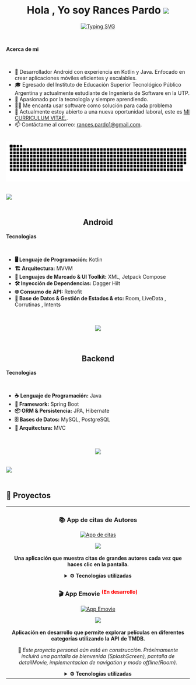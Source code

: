 
<h1 align="center"><b>Hola , Yo soy Rances Pardo </b><img src="https://media.giphy.com/media/hvRJCLFzcasrR4ia7z/giphy.gif" width="35"></h1>
<!--  -->
<p align="center">
  <a href="https://git.io/typing-svg"><img src="https://readme-typing-svg.demolab.com?font=Fira+Code&pause=1000&width=435&lines=Programador+Android+%2F+Backend;Estudiante+de+Ingenier%C3%ADa+de+Software" alt="Typing SVG" /></a>
</p>


<br>

	
**Acerca de mi**

<br>

- 📱 Desarrollador Android con experiencia en Kotlin y Java. Enfocado en crear aplicaciones móviles eficientes y escalables.
- 🎓 Egresado del Instituto de Educación Superior Tecnológico Público Argentina y actualmente estudiante de Ingeniería de Software en la UTP.
- 🚀 Apasionado por la tecnología y siempre aprendiendo.
- 🧑‍💻 Me encanta usar software como solución para cada problema
- 🤝 Actualmente estoy abierto a una nueva oportunidad laboral, este es <a href="https://drive.google.com/file/d/1vOpsTwop1KSIj14SaiKe5XVBjN_KyIpG/view?usp=sharing" target="_blank">MI CURRICULUM VITAE.</a>.
- 📫 Contáctame al correo: rances.pardo1@gmail.com.
<br><br>


<div align="center">
  <img src="https://github.com/RancesPardoSosa/RancesPardoSosa/blob/output/github-snake-dark.svg">
</div>

<br>

<img src="https://user-images.githubusercontent.com/73097560/115834477-dbab4500-a447-11eb-908a-139a6edaec5c.gif"><br><br>

<h2 align="center">Android</h2>
	
**Tecnologias**

<br>

- **🖥️ Lenguaje de Programación:** Kotlin  
- **🏗️ Arquitectura:** MVVM  
- **🎨 Lenguajes de Marcado & UI Toolkit:** XML, Jetpack Compose  
- **🛠️ Inyección de Dependencias:** Dagger Hilt  
- **🌐 Consumo de API:** Retrofit  
- **📂 Base de Datos & Gestión de Estados & etc:** Room, LiveData , Corrutinas , Intents  
<br><br>
<p align="center">
<img width="500px"  src="https://skillicons.dev/icons?i=Androidstudio,java,kotlin,sqlite,git,github,linux&perline=10"  />
</p>
<br />

<h2 align="center">Backend</h2>
	
**Tecnologias**

<br>

- **☕ Lenguaje de Programación:** Java  
- **🚀 Framework:** Spring Boot  
- **📦 ORM & Persistencia:** JPA, Hibernate  
- **🗄️ Bases de Datos:** MySQL, PostgreSQL  
- **📐 Arquitectura:** MVC  
<br><br>
<p align="center">
<img width="500px"  src="https://skillicons.dev/icons?i=idea,maven,postgres,spring,java,git,github,linux&perline=10"  />
</p>
<br />
<img src="https://user-images.githubusercontent.com/73097560/115834477-dbab4500-a447-11eb-908a-139a6edaec5c.gif"><br><br>

## 🚀 Proyectos

<table align="center">
  <tr>
    <td align="center" width="50%">
      <h3>📚 App de citas de Autores</h3>
      <a href="https://github.com/RancesPardoSosa/AppDeFrasesDeAutores/tree/master" target="_blank">
        <img src="https://i.imgur.com/wdFRgfe.jpeg" width="250" alt="App de citas" />
      </a>
      <p>
        <a href="https://github.com/RancesPardoSosa/AppDeFrasesDeAutores/tree/master" target="_blank">
          <img src="https://img.shields.io/badge/Ver%20Código-000?style=for-the-badge&logo=github&logoColor=white" />
        </a>
      </p>
      <p><strong>Una aplicación que muestra citas de grandes autores cada vez que haces clic en la pantalla.</strong></p>
      <details>
        <summary><strong>⚙️ Tecnologías utilizadas</strong></summary>
        <ul align="left">
          <li><strong>📌 UI:</strong> XML</li>
          <li><strong>🛠️ DI:</strong> Dagger Hilt</li>
          <li><strong>⚡ Coroutines</strong></li>
          <li><strong>🧪 Testing:</strong> JUnit</li>
          <li><strong>💾 DB:</strong> Room</li>
          <li><strong>🏗️ Arquitectura:</strong> MVVM</li>
          <li><strong>🌐 API:</strong> Retrofit</li>
          <li><strong>📡 Estado:</strong> LiveData</li>
        </ul>
      </details>
    </td>
  </tr>

<tr>
  <td align="center" width="50%">
    <h3>🎬 App Emovie <sup><span style="color:red;">(En desarrollo)</span></sup></h3>
    <a href="https://github.com/RancesPardoSosa/AppPeliculas" target="_blank">
      <img src="https://drive.google.com/uc?export=view&id=1PuYa8j1gatnvNhIAwejvdtmBvKcTEYqH" width="250" alt="App Emovie" />
    </a>
    <p>
      <a href="https://github.com/RancesPardoSosa/AppPeliculas" target="_blank">
        <img src="https://img.shields.io/badge/Ver%20Código-000?style=for-the-badge&logo=github&logoColor=white" />
      </a>
    </p>
    <p><strong>Aplicación en desarrollo que permite explorar películas en diferentes categorías utilizando la API de TMDB.</strong></p>
    <p>🚧 <em>Este proyecto personal aún está en construcción. Próximamente incluirá una pantalla de bienvenida (SplashScreen), pantalla de detailMovie, implementacion de navigation y modo offline(Room).</em></p>
    <details>
      <summary><strong>⚙️ Tecnologías utilizadas</strong></summary>
      <ul align="left">
        <li><strong>📌 UI:</strong> Jetpack Compose</li>
        <li><strong>🛠️ DI:</strong> Hilt</li>
        <li><strong>⚡ Concurrencia:</strong> Kotlin Coroutines</li>
        <li><strong>🌐 API:</strong> Retrofit + The Movie Database (TMDB)</li>
        <li><strong>💾 Base de Datos:</strong> Room</li>
        <li><strong>🏗️ Arquitectura:</strong> MVVM</li>
        <li><strong>📡 Gestión de Estados:</strong> StateFlow</li>
        <li><strong>🎬 Funcionalidad próxima:</strong> SplashScreen</li>
      </ul>
    </details>
  </td>
</tr>
</table>

